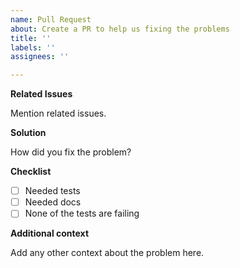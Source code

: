 ```yaml
---
name: Pull Request
about: Create a PR to help us fixing the problems
title: ''
labels: ''
assignees: ''

---
```


**Related Issues**

Mention related issues.

**Solution**

How did you fix the problem?

**Checklist**

- [ ] Needed tests
- [ ] Needed docs
- [ ] None of the tests are failing

**Additional context**

Add any other context about the problem here.
